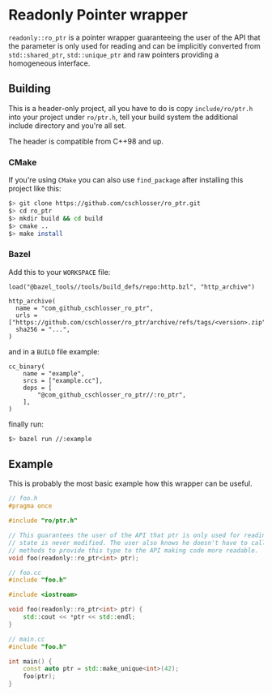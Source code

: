 # Readonly Pointer wrapper

`readonly::ro_ptr` is a pointer wrapper guaranteeing the user of the API that the parameter is only used for reading and can be implicitly converted
from `std::shared_ptr`, `std::unique_ptr` and raw pointers providing a homogeneous interface.

## Building

This is a header-only project, all you have to do is copy `include/ro/ptr.h` into your project under `ro/ptr.h`, tell your build system the additional include directory and you're all set.

The header is compatible from C++98 and up.

### CMake

If you're using `CMake` you can also use `find_package` after installing this project like this:

```bash
$> git clone https://github.com/cschlosser/ro_ptr.git
$> cd ro_ptr
$> mkdir build && cd build
$> cmake ..
$> make install
```

### Bazel

Add this to your `WORKSPACE` file:
```starlark
load("@bazel_tools//tools/build_defs/repo:http.bzl", "http_archive")

http_archive(
  name = "com_github_cschlosser_ro_ptr",
  urls = ["https://github.com/cschlosser/ro_ptr/archive/refs/tags/<version>.zip"],
  sha256 = "...",
)
```

and in a `BUILD` file example:

```starlark
cc_binary(
    name = "example",
    srcs = ["example.cc"],
    deps = [
        "@com_github_cschlosser_ro_ptr//:ro_ptr",
    ],
)
```

finally run:

```bash
$> bazel run //:example
```

## Example

This is probably the most basic example how this wrapper can be useful.

```cpp
// foo.h
#pragma once

#include "ro/ptr.h"

// This guarantees the user of the API that ptr is only used for reading but the
// state is never modified. The user also knows he doesn't have to call any additional
// methods to provide this type to the API making code more readable.
void foo(readonly::ro_ptr<int> ptr);
```

```cpp
// foo.cc
#include "foo.h"

#include <iostream>

void foo(readonly::ro_ptr<int> ptr) {
    std::cout << *ptr << std::endl;
}
```

```cpp
// main.cc
#include "foo.h"

int main() {
    const auto ptr = std::make_unique<int>(42);
    foo(ptr);
}
```

